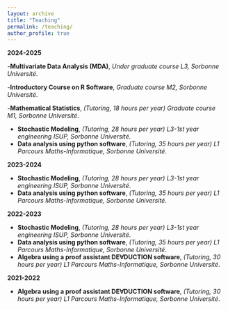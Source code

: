 ```yaml
---
layout: archive
title: "Teaching"
permalink: /teaching/
author_profile: true
---
```



**2024-2025**

-**Multivariate Data Analysis (MDA)**, *Under graduate course L3,  Sorbonne Université*.

-**Introductory Course on R Software**, *Graduate course M2,  Sorbonne Université*.

-**Mathematical Statistics**, *(Tutoring, 18 hours per year) Graduate course M1, Sorbonne Université*.

- **Stochastic Modeling**, *(Tutoring, 28 hours per year) L3-1st year engineering
ISUP, Sorbonne Université*.
- **Data analysis using python software**, *(Tutoring, 35 hours per year) L1 Parcours
Maths-Informatique, Sorbonne Université*.



**2023-2024**

- **Stochastic Modeling**, *(Tutoring, 28 hours per year) L3-1st year engineering
ISUP, Sorbonne Université*.
- **Data analysis using python software**, *(Tutoring, 35 hours per year) L1 Parcours
Maths-Informatique, Sorbonne Université*.


**2022-2023**

- **Stochastic Modeling**, *(Tutoring, 28 hours per year) L3-1st year engineering
ISUP, Sorbonne Université*.
- **Data analysis using python software**, *(Tutoring, 35 hours per year) L1 Parcours
Maths-Informatique, Sorbonne Université*.
- **Algebra using a proof assistant DE∀DUCTION software**, *(Tutoring, 30 hours
per year) L1 Parcours Maths-Informatique, Sorbonne Université*.


**2021-2022**

- **Algebra using a proof assistant DE∀DUCTION software**, *(Tutoring, 30 hours
per year) L1 Parcours Maths-Informatique, Sorbonne Université*.



  
